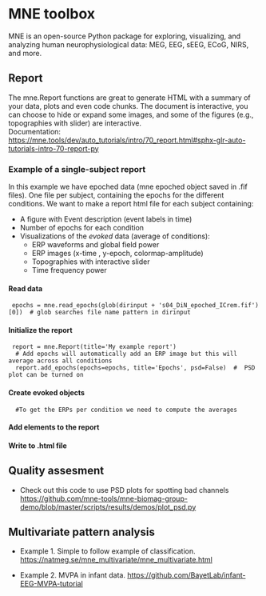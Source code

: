 # MNE toolbox 
MNE is an open-source Python package for exploring, visualizing, and analyzing human neurophysiological data: MEG, EEG, sEEG, ECoG, NIRS, and more.

## Report 
The mne.Report functions are great to generate HTML with a summary of your data, plots and even code chunks. The document is interactive, you can choose to hide or expand some images, and some of the figures (e.g., topographies with slider) are interactive.  
Documentation: https://mne.tools/dev/auto_tutorials/intro/70_report.html#sphx-glr-auto-tutorials-intro-70-report-py

### Example of a single-subject report
In this example we have epoched data (mne epoched object saved in .fif files). One file per subject, containing the epochs for the different conditions. 
We want to make a report html file for each subject containing: 

* A figure with Event description (event labels in time)
* Number of epochs for each condition  
* Visualizations of the *evoked* data (average of conditions): 
  - ERP waveforms and global field power
  - ERP images (x-time , y-epoch, colormap-amplitude)
  - Topographies with interactive slider 
  - Time frequency power
#### Read data  
   ` epochs = mne.read_epochs(glob(dirinput + 's04_DiN_epoched_ICrem.fif')[0])  # glob searches file name pattern in dirinput`
#### Initialize the report 
     report = mne.Report(title='My example report')
      # Add epochs will automatically add an ERP image but this will average across all conditions 
      report.add_epochs(epochs=epochs, title='Epochs', psd=False)  #  PSD plot can be turned on 
#### Create evoked objects 
      #To get the ERPs per condition we need to compute the averages 

#### Add elements to the report 



#### Write to .html file

## Quality assesment 
 
 - Check out this code to use PSD plots for spotting bad channels  
 https://github.com/mne-tools/mne-biomag-group-demo/blob/master/scripts/results/demos/plot_psd.py

## Multivariate pattern analysis 

* Example 1. Simple to follow example of classification. https://natmeg.se/mne_multivariate/mne_multivariate.html

* Example 2. MVPA in infant data. https://github.com/BayetLab/infant-EEG-MVPA-tutorial

